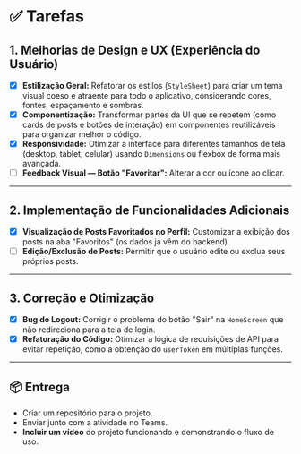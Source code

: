 # ✅ Tarefas

## 1. Melhorias de Design e UX (Experiência do Usuário)

- [x] **Estilização Geral:** Refatorar os estilos (`StyleSheet`) para criar um tema visual coeso e atraente para todo o aplicativo, considerando cores, fontes, espaçamento e sombras.
- [x] **Componentização:** Transformar partes da UI que se repetem (como cards de posts e botões de interação) em componentes reutilizáveis para organizar melhor o código.
- [x] **Responsividade:** Otimizar a interface para diferentes tamanhos de tela (desktop, tablet, celular) usando `Dimensions` ou flexbox de forma mais avançada.
- [ ] **Feedback Visual — Botão "Favoritar":** Alterar a cor ou ícone ao clicar.

---

## 2. Implementação de Funcionalidades Adicionais

- [x] **Visualização de Posts Favoritados no Perfil:** Customizar a exibição dos posts na aba "Favoritos" (os dados já vêm do backend).
- [ ] **Edição/Exclusão de Posts:** Permitir que o usuário edite ou exclua seus próprios posts.

---

## 3. Correção e Otimização

- [x] **Bug do Logout:** Corrigir o problema do botão "Sair" na `HomeScreen` que não redireciona para a tela de login.  
- [x] **Refatoração do Código:** Otimizar a lógica de requisições de API para evitar repetição, como a obtenção do `userToken` em múltiplas funções.

---

## 📦 Entrega

- Criar um repositório para o projeto.
- Enviar junto com a atividade no Teams.
- **Incluir um vídeo** do projeto funcionando e demonstrando o fluxo de uso.
